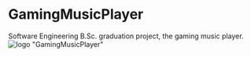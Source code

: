 # GamingMusicPlayer
Software Engineering B.Sc. graduation project, the gaming music player.  
 ![logo](https://i.imgur.com/brXAnK3.png) "GamingMusicPlayer"
